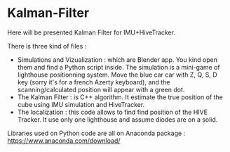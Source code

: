 # Kalman-Filter

Here will be presented Kalman Filter for IMU+HiveTracker.

There is three kind of files :
  - Simulations and Vizualization : which are Blender app. You kind open them and find a Python script inside. The simulation is a mini-game of lighthouse positionning system. Move the blue car car with Z, Q, S, D key (sorry it's for a french Azerty keyboard), and the scanning/calculated position will appear with a green dot.
  - The Kalman Filter : is C++ algorithm. It estimate the true position of the cube using IMU simulation and HiveTracker.
  - The localization : this code allows to find find position of the HIVE Tracker. It use only one lighthouse and assume diodes are on a solid.
  
  Libraries used on Python code are all on Anaconda package : https://www.anaconda.com/download/

